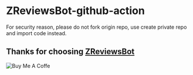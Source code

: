 # ZReviewsBot-github-action

For security reason, please do not fork origin repo, use create private repo and import code instead.

## Thanks for choosing  [ZReviewsBot](https://github.com/ZhgChgLi/ZReviewsBot)

![[Buy Me A Coffe](https://www.buymeacoffee.com/zhgchgli)](https://cdn.buymeacoffee.com/buttons/v2/default-yellow.png)

